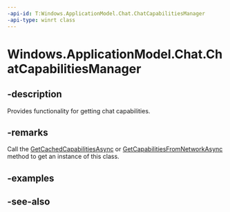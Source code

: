 ```yaml
---
-api-id: T:Windows.ApplicationModel.Chat.ChatCapabilitiesManager
-api-type: winrt class
---
```


<!-- Class syntax.
public class ChatCapabilitiesManager 
-->

# Windows.ApplicationModel.Chat.ChatCapabilitiesManager

## -description
Provides functionality for getting chat capabilities.

## -remarks
Call the [GetCachedCapabilitiesAsync](chatcapabilitiesmanager_getcachedcapabilitiesasync.md) or [GetCapabilitiesFromNetworkAsync](chatcapabilitiesmanager_getcapabilitiesfromnetworkasync.md) method to get an instance of this class.

## -examples

## -see-also

